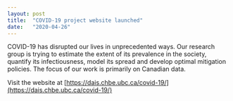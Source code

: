 ```yaml
---
layout: post
title:  "COVID-19 project website launched"
date:   "2020-04-26"
---
```


COVID-19 has disrupted our lives in unprecedented ways. Our research group is trying to estimate the extent of its prevalence in the society, quantify its infectiousness, model its spread and develop optimal mitigation policies. The focus of our work is primarily on Canadian data.

Visit the website at [https://dais.chbe.ubc.ca/covid-19/](https://dais.chbe.ubc.ca/covid-19/)
